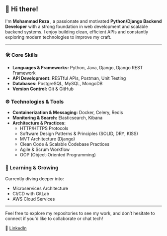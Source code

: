 <h2>👋 Hi there!</h2>
<p>
I'm <strong>Mohammad Reza </strong>, a passionate and motivated <strong>Python/Django Backend Developer</strong> with a strong foundation in web development and scalable backend systems. I enjoy building clean, efficient APIs and constantly exploring modern technologies to improve my craft.
</p>

<hr>

<h3>🛠️ Core Skills</h3>
<ul>
  <li><strong>Languages & Frameworks:</strong> Python, Java, Django, Django REST Framework</li>
  <li><strong>API Development:</strong> RESTful APIs, Postman, Unit Testing</li>
  <li><strong>Databases:</strong> PostgreSQL, MySQL, MongoDB</li>
  <li><strong>Version Control:</strong> Git & GitHub</li>
</ul>

<h3>⚙️ Technologies & Tools</h3>
<ul>
  <li><strong>Containerization & Messaging:</strong> Docker, Celery, Redis</li>
  <li><strong>Monitoring & Search:</strong> Elasticsearch, Kibana</li>
  <li><strong>Architecture & Practices:</strong>
    <ul>
      <li>HTTP/HTTPS Protocols</li>
      <li>Software Design Patterns & Principles (SOLID, DRY, KISS)</li>
      <li>MVT Architecture (Django)</li>
      <li>Clean Code & Scalable Codebase Practices</li>
      <li>Agile & Scrum Workflow</li>
      <li>OOP (Object-Oriented Programming)</li>
    </ul>
  </li>
</ul>

<h3>🚀 Learning & Growing</h3>
<p>Currently diving deeper into:</p>
<ul>
  <li>Microservices Architecture</li>
  <li>CI/CD with GitLab</li>
  <li>AWS Cloud Services</li>
</ul>

<hr>

<p>
  Feel free to explore my repositories to see my work, and don’t hesitate to connect if you'd like to collaborate or chat tech!
</p>


<p>
  🔗 <a href="https://www.linkedin.com/in/mohammadreza-shaygan/">LinkedIn</a> 
</p>
